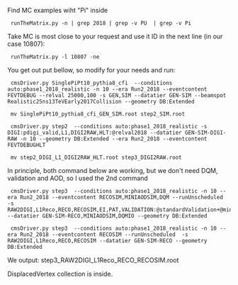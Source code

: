 Find MC examples wiht "Pi" inside

     runTheMatrix.py -n | grep 2018 | grep -v PU  | grep -v Pi

Take MC is most close to your request and use it ID in the next line (in our case 10807):

 
     runTheMatrix.py -l 10807 -ne


You get out put bellow, so modify for your needs and run:

     cmsDriver.py SinglePiPt10_pythia8_cfi  --conditions auto:phase1_2018_realistic -n 10 --era Run2_2018 --eventcontent FEVTDEBUG --relval 25000,100 -s GEN,SIM --datatier GEN-SIM --beamspot Realistic25ns13TeVEarly2017Collision --geometry DB:Extended 

     mv SinglePiPt10_pythia8_cfi_GEN_SIM.root step2_SIM.root

     cmsDriver.py step2  --conditions auto:phase1_2018_realistic -s DIGI:pdigi_valid,L1,DIGI2RAW,HLT:@relval2018 --datatier GEN-SIM-DIGI-RAW -n 10 --geometry DB:Extended --era Run2_2018 --eventcontent FEVTDEBUGHLT

     mv step2_DIGI_L1_DIGI2RAW_HLT.root step3_DIGI2RAW.root

In principle, both command below are working, but we don't need DQM, validation and AOD, so I used the 2nd command

     cmsDriver.py step3  --conditions auto:phase1_2018_realistic -n 10 --era Run2_2018 --eventcontent RECOSIM,MINIAODSIM,DQM --runUnscheduled  -s RAW2DIGI,L1Reco,RECO,RECOSIM,EI,PAT,VALIDATION:@standardValidation+@miniAODValidation,DQM:@standardDQM+@ExtraHLT+@miniAODDQM --datatier GEN-SIM-RECO,MINIAODSIM,DQMIO --geometry DB:Extended

     cmsDriver.py step3  --conditions auto:phase1_2018_realistic -n 10 --era Run2_2018 --eventcontent RECOSIM --runUnscheduled  -s RAW2DIGI,L1Reco,RECO,RECOSIM --datatier GEN-SIM-RECO --geometry DB:Extended

We output: 
    step3_RAW2DIGI_L1Reco_RECO_RECOSIM.root 

DisplacedVertex collection is inside.
